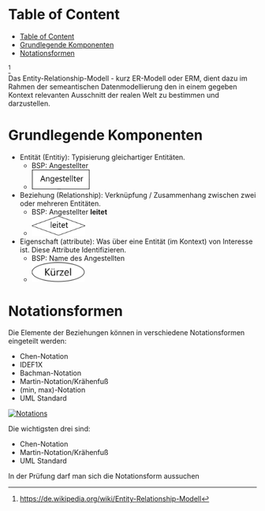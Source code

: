 # Table of Content
- [Table of Content](#table-of-content)
- [Grundlegende Komponenten](#grundlegende-komponenten)
- [Notationsformen](#notationsformen)

[^1]<br>
Das Entity-Relationship-Modell - kurz ER-Modell oder ERM, dient dazu im Rahmen der semeantischen Datenmodellierung den in einem gegeben Kontext relevanten Ausschnitt der realen Welt zu bestimmen und darzustellen.

# Grundlegende Komponenten
- Entität (Entitiy): Typisierung gleichartiger Entitäten.
  - BSP: Angestellter
  - <img title="Entität" src="../../img/ERM/Entity.PNG" height="40px">
- Beziehung (Relationship): Verknüpfung / Zusammenhang zwischen zwei oder mehreren Entitäten.
  - BSP: Angestellter __leitet__
  - <img title="Relation" src="../../img/ERM/Relation.PNG" height="40px">
- Eigenschaft (attribute): Was über eine Entität (im Kontext) von Interesse ist. Diese Attribute Identifizieren.
  - BSP: Name des Angestellten
  - <img title="Attribut" src="../../img/ERM/Attribute.PNG" height="40px">

# Notationsformen
Die Elemente der Beziehungen können in verschiedene Notationsformen eingeteilt werden:
- Chen-Notation
- IDEF1X
- Bachman-Notation
- Martin-Notation/Krähenfuß
- (min, max)-Notation
- UML Standard

<a href="https://de.wikipedia.org/wiki/Entity-Relationship-Modell">
  <img title="Notations" src="https://upload.wikimedia.org/wikipedia/commons/thumb/0/0d/ERD_Darstellungen.png/300px-ERD_Darstellungen.png">
</a>

Die wichtigsten drei sind:
- Chen-Notation
- Martin-Notation/Krähenfuß
- UML Standard

In der Prüfung darf man sich die Notationsform aussuchen



[^1]: https://de.wikipedia.org/wiki/Entity-Relationship-Modell
